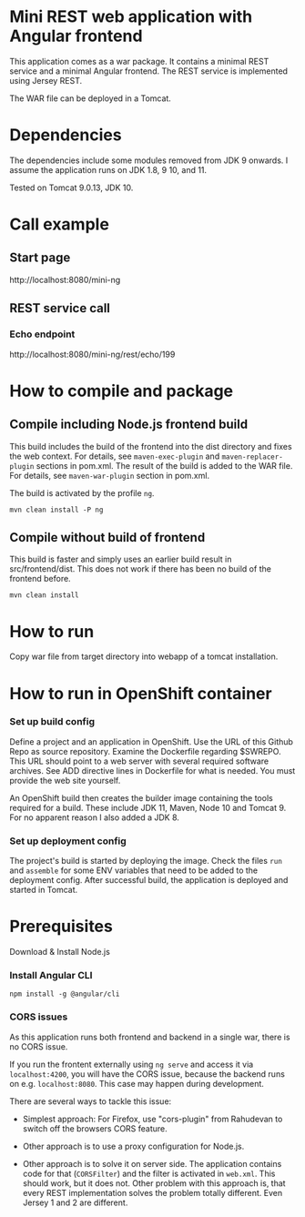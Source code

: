 # Mini REST web application with Angular frontend
This application comes as a war package.
It contains a minimal REST service and a minimal Angular frontend.
The REST service is implemented using Jersey REST.
 
The WAR file can be deployed in a Tomcat. 

# Dependencies
The dependencies include some modules removed from JDK 9 onwards. 
I assume the application runs on JDK 1.8, 9 10, and 11.

Tested on Tomcat 9.0.13, JDK 10.

# Call example

## Start page
http://localhost:8080/mini-ng

## REST service call

### Echo endpoint
http://localhost:8080/mini-ng/rest/echo/199

# How to compile and package

## Compile including Node.js frontend build
This build includes the build of the frontend into the dist directory and fixes the web context. 
For details, see ```maven-exec-plugin``` and ```maven-replacer-plugin``` sections in pom.xml.
The result of the build is added to the WAR file. For details, see ```maven-war-plugin``` section in pom.xml.

The build is activated by the profile ```ng```.

```mvn clean install -P ng```
 
## Compile without build of frontend
This build is faster and simply uses an earlier build result in src/frontend/dist. This does not work if there
has been no build of the frontend before.

```mvn clean install```

# How to run
Copy war file from target directory into webapp of a tomcat installation.

# How to run in OpenShift container

### Set up build config
Define a project and an application in OpenShift. Use the URL of this Github Repo as source repository.
Examine the Dockerfile regarding $SWREPO. This URL should point to a web server with several required software
archives. See ADD directive lines in Dockerfile for what is needed. You must provide the web site yourself.

An OpenShift build then creates the builder image containing the tools required for a build. These include JDK 11,
Maven, Node 10 and Tomcat 9. For no apparent reason I also added a JDK 8.

### Set up deployment config
The project's build is started by deploying the image. Check the files ```run``` and ```assemble``` for some ENV variables
that need to be added to the deployment config. After successful build, the application is deployed and started in Tomcat.


# Prerequisites
Download & Install Node.js

### Install Angular CLI
```npm install -g @angular/cli```

### CORS issues
As this application runs both frontend and backend in a single war, there is no CORS issue.

If you run the frontent externally using ```ng serve``` and access it via ```localhost:4200```, you will have the CORS issue, 
because the backend runs on e.g. ```localhost:8080```. This case may happen during development.

There are several ways to tackle this issue:

* Simplest approach: For Firefox, use "cors-plugin" from Rahudevan to switch off the browsers CORS feature.

* Other approach is to use a proxy configuration for Node.js.

* Other approach is to solve it on server side. The application contains code for that (```CORSFilter```) and the filter
  is activated in ```web.xml```. This should work, but it does not. Other problem with this approach is, that every REST
  implementation solves the problem totally different. Even Jersey 1 and 2 are different.




